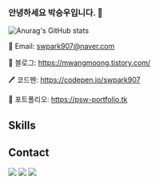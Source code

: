 ### 안녕하세요 박승우입니다. 👋

![Anurag's GitHub stats](https://github-readme-stats.vercel.app/api?username=swpark907&show_icons=true&theme=radical)

📧 Email: swpark907@naver.com

📓 블로그: https://mwangmoong.tistory.com/

🖊️ 코드펜: https://codepen.io/swpark907

📝 포트폴리오: https://psw-portfolio.tk


## Skills


## Contact

<a href="https://mwangmoong.tistory.com/" target="_blank"><img src="https://img.shields.io/badge/mwangmoong.tistory.com/-272727?style=flat-square&logoColor=white"/></a>
<img src="https://img.shields.io/badge/swpark907@gmail.com-EA4334?style=flat-square&logo=Gmail&logoColor=white"/>
<a href="https://codepen.io/swpark907" target="_blank"><img src="https://img.shields.io/badge/codepen.io/swpark907-272727?style=flat-square&logo=CodePen&logoColor=white"/></a>

<!--
**swpark907/swpark907** is a ✨ _special_ ✨ repository because its `README.md` (this file) appears on your GitHub profile.

Here are some ideas to get you started:

- 🔭 I’m currently working on ...
- 🌱 I’m currently learning ...
- 👯 I’m looking to collaborate on ...
- 🤔 I’m looking for help with ...
- 💬 Ask me about ...
- 📫 How to reach me: ...
- 😄 Pronouns: ...
- ⚡ Fun fact: ...
-->
